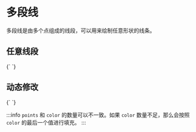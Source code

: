 # 多段线

多段线是由多个点组成的线段，可以用来绘制任意形状的线条。

## 任意线段

<CodeLive>
{`
<style>
  xr-camera {
    animation: rotate 20s linear infinite;
  }
  @keyframes rotate {
    from {
      ---alpha: 0;
    }
    to {
      ---alpha: 360;
    }
  }
</style>

<xr-scene>
  <xr-camera radius="4"></xr-camera>
  <xr-line points="-1 1 0, 1 1 0" colors="#00ff00"></xr-line>
  <xr-line points="-1 0 0, 1 0 0" colors="#ff0000"></xr-line>
  <xr-line points="-1 -1 0, 1 -1 0" colors="#0000ff"></xr-line>
  <xr-line
    points="-1 -1 0, 1 1 0, 0 0.8 0, -1 -1 0"
    colors="#000000"
  ></xr-line>
</xr-scene>
`}
</CodeLive>

## 动态修改

<CodeLive>
{`
<style>
  @property --line-y {
    syntax: '<number>';
    initial-value: 0;
    inherits: false;
  }
  xr-line {
    animation: morph 1s ease-in-out infinite alternate;
    ---colors: #ff0000;
    ---points: -1 0 0, 0 var(--line-y) 0, 1 0 0;
  }
  @keyframes morph {
    from {
      --line-y: -0.5;
    }
    to {
      --line-y: 0.5
    }
  }
</style>

<xr-scene>
  <xr-camera radius="2"></xr-camera>
  <xr-line></xr-line>
</xr-scene>
`}
</CodeLive>

:::info
`points` 和 `color` 的数量可以不一致。如果 `color` 数量不足，那么会按照 `color` 的最后一个值进行填充。
:::
